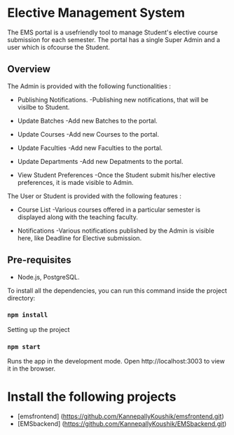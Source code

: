 # Elective Management System
The EMS portal is a usefriendly tool to manage Student's elective course submission for each semester. The portal has a single Super Admin and a user which is ofcourse the Student.

## Overview
The Admin is provided with the following functionalities :

* Publishing Notifications.
 -Publishing new notifications, that will be visilbe to Student.

* Update Batches
 -Add new Batches to the portal.

* Update Courses
 -Add new Courses to the portal.

* Update Faculties
 -Add new Faculties to the portal.

* Update Departments
 -Add new Depatments to the portal.

* View Student Preferences
 -Once the Student submit his/her elective preferences, it is made visible to Admin.

The User or Student is provided with the following features :

* Course List
 -Various courses offered in a particular semester is displayed along with the teaching faculty.

* Notifications
 -Various notifications published by the Admin is visible here, like Deadline for Elective submission.

## Pre-requisites
* Node.js, PostgreSQL.

To install all the dependencies, you can run this command inside the project directory:
### `npm install`

Setting up the project
### `npm start`

Runs the app in the development mode.
Open http://localhost:3003 to view it in the browser.

# Install the following projects
* [emsfrontend] (https://github.com/KannepallyKoushik/emsfrontend.git)
* [EMSbackend] (https://github.com/KannepallyKoushik/EMSbackend.git)

